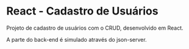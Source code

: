 # React - Cadastro de Usuários
 
Projeto de cadastro de usuários com o CRUD, desenvolvido em React.

A parte do back-end é simulado através do json-server.
